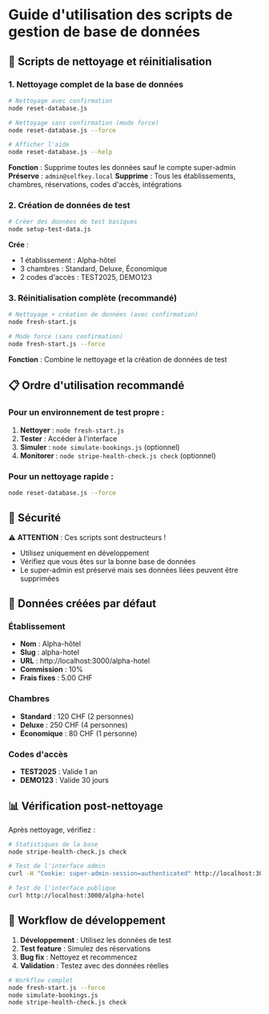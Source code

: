 # Guide d'utilisation des scripts de gestion de base de données

## 🧹 Scripts de nettoyage et réinitialisation

### 1. Nettoyage complet de la base de données

```bash
# Nettoyage avec confirmation
node reset-database.js

# Nettoyage sans confirmation (mode force)
node reset-database.js --force

# Afficher l'aide
node reset-database.js --help
```

**Fonction** : Supprime toutes les données sauf le compte super-admin
**Préserve** : `admin@selfkey.local`
**Supprime** : Tous les établissements, chambres, réservations, codes d'accès, intégrations

### 2. Création de données de test

```bash
# Créer des données de test basiques
node setup-test-data.js
```

**Crée** :

- 1 établissement : Alpha-hôtel
- 3 chambres : Standard, Deluxe, Économique
- 2 codes d'accès : TEST2025, DEMO123

### 3. Réinitialisation complète (recommandé)

```bash
# Nettoyage + création de données (avec confirmation)
node fresh-start.js

# Mode force (sans confirmation)
node fresh-start.js --force
```

**Fonction** : Combine le nettoyage et la création de données de test

## 📋 Ordre d'utilisation recommandé

### Pour un environnement de test propre :

1. **Nettoyer** : `node fresh-start.js`
2. **Tester** : Accéder à l'interface
3. **Simuler** : `node simulate-bookings.js` (optionnel)
4. **Monitorer** : `node stripe-health-check.js check` (optionnel)

### Pour un nettoyage rapide :

```bash
node reset-database.js --force
```

## 🔐 Sécurité

⚠️ **ATTENTION** : Ces scripts sont destructeurs !

- Utilisez uniquement en développement
- Vérifiez que vous êtes sur la bonne base de données
- Le super-admin est préservé mais ses données liées peuvent être supprimées

## 🎯 Données créées par défaut

### Établissement

- **Nom** : Alpha-hôtel
- **Slug** : alpha-hotel
- **URL** : http://localhost:3000/alpha-hotel
- **Commission** : 10%
- **Frais fixes** : 5.00 CHF

### Chambres

- **Standard** : 120 CHF (2 personnes)
- **Deluxe** : 250 CHF (4 personnes)
- **Économique** : 80 CHF (1 personne)

### Codes d'accès

- **TEST2025** : Valide 1 an
- **DEMO123** : Valide 30 jours

## 📊 Vérification post-nettoyage

Après nettoyage, vérifiez :

```bash
# Statistiques de la base
node stripe-health-check.js check

# Test de l'interface admin
curl -H "Cookie: super-admin-session=authenticated" http://localhost:3000/api/admin/commissions

# Test de l'interface publique
curl http://localhost:3000/alpha-hotel
```

## 🔄 Workflow de développement

1. **Développement** : Utilisez les données de test
2. **Test feature** : Simulez des réservations
3. **Bug fix** : Nettoyez et recommencez
4. **Validation** : Testez avec des données réelles

```bash
# Workflow complet
node fresh-start.js --force
node simulate-bookings.js
node stripe-health-check.js check
```

